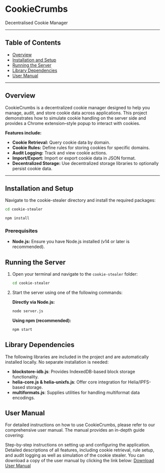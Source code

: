 # CookieCrumbs

Decentralised Cookie Manager

---

## Table of Contents

- [Overview](#overview)
- [Installation and Setup](#installation-and-setup)
- [Running the Server](#running-the-server)
- [Library Dependencies](#library-dependencies)
- [User Manual](#user-manual)
---

## Overview

CookieCrumbs is a decentralized cookie manager designed to help you manage, audit, and store cookie data across applications. This project demonstrates how to simulate cookie handling on the server side and provides a Chrome extension–style popup to interact with cookies.

**Features include:**
- **Cookie Retrieval:** Query cookie data by domain.
- **Cookie Rules:** Define rules for storing cookies for specific domains.
- **Audit Logging:** Track and view cookie actions.
- **Import/Export:** Import or export cookie data in JSON format.
- **Decentralized Storage:** Use decentralized storage libraries to optionally persist cookie data.

---

## Installation and Setup

Navigate to the cookie-stealer directory and install the required packages:
   ```bash
   cd cookie-stealer
   ```
   ```bash
   npm install
   ```

### Prerequisites

- **Node.js:** Ensure you have Node.js installed (v14 or later is recommended).
  


## Running the Server
1. Open your terminal and navigate to the `cookie-stealer` folder:
   ```bash
   cd cookie-stealer
   ```
   
2. Start the server using one of the following commands:

    **Directly via Node.js:**
    ```bash
    node server.js
    ```

    **Using npm (recommended):**
    ```bash
    npm start
    ```

## Library Dependencies 
The following libraries are included in the project and are automatically installed locally. No separate installation is needed:

- **blockstore-idb.js**: Provides IndexedDB-based block storage functionality.
- **helia-core.js & helia-unixfs.js**: Offer core integration for Helia/IPFS-based storage.
- **multiformats.js**: Supplies utilities for handling multiformat data encodings.


## User Manual

For detailed instructions on how to use CookieCrumbs, please refer to our comprehensive user manual. The manual provides an in-depth guide covering:

Step-by-step instructions on setting up and configuring the application.
Detailed descriptions of all features, including cookie retrieval, rule setup, and audit logging as well as simulation of the cookie stealer.
You can download a copy of the user manual by clicking the link below:
[Download User Manual](./User_Manual.doc)


